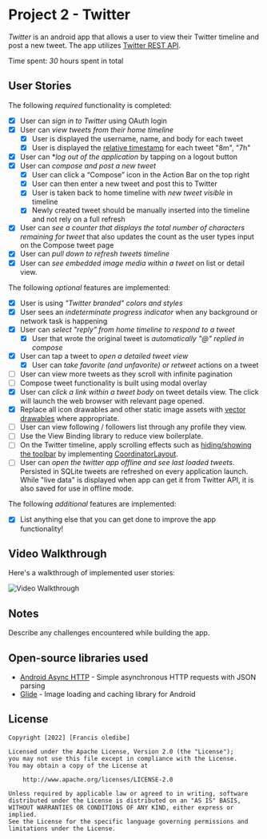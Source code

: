 # Project 2 - Twitter

*Twitter* is an android app that allows a user to view their Twitter timeline and post a new tweet. The app utilizes [Twitter REST API](https://dev.twitter.com/rest/public).

Time spent: *30* hours spent in total

## User Stories

The following *required* functionality is completed:

* [x] User can *sign in to Twitter* using OAuth login
* [x] User can *view tweets from their home timeline*
  * [x] User is displayed the username, name, and body for each tweet
  * [x] User is displayed the [relative timestamp](https://gist.github.com/nesquena/f786232f5ef72f6e10a7) for each tweet "8m", "7h"
* [x] User can **log out of the application* by tapping on a logout button
* [x] User can *compose and post a new tweet*
  * [x] User can click a “Compose” icon in the Action Bar on the top right
  * [x] User can then enter a new tweet and post this to Twitter
  * [x] User is taken back to home timeline with *new tweet visible* in timeline
  * [x] Newly created tweet should be manually inserted into the timeline and not rely on a full refresh
* [x] User can *see a counter that displays the total number of characters remaining for tweet* that also updates the count as the user types input on the Compose tweet page
* [x] User can *pull down to refresh tweets timeline*
* [x] User can *see embedded image media within a tweet* on list or detail view.

The following *optional* features are implemented:

* [x] User is using *"Twitter branded" colors and styles*
* [x] User sees an *indeterminate progress indicator* when any background or network task is happening
* [x] User can *select "reply" from home timeline to respond to a tweet*
  * [x] User that wrote the original tweet is *automatically "@" replied in compose*
* [x] User can tap a tweet to *open a detailed tweet view*
  * [x] User can *take favorite (and unfavorite) or retweet* actions on a tweet
* [ ] User can view more tweets as they scroll with infinite pagination
* [ ] Compose tweet functionality is built using modal overlay
* [x] User can *click a link within a tweet body* on tweet details view. The click will launch the web browser with relevant page opened.
* [x] Replace all icon drawables and other static image assets with [vector drawables](http://guides.codepath.org/android/Drawables#vector-drawables) where appropriate.
* [ ] User can view following / followers list through any profile they view.
* [ ] Use the View Binding library to reduce view boilerplate.
* [ ] On the Twitter timeline, apply scrolling effects such as [hiding/showing the toolbar](http://guides.codepath.org/android/Using-the-App-ToolBar#reacting-to-scroll) by implementing [CoordinatorLayout](http://guides.codepath.org/android/Handling-Scrolls-with-CoordinatorLayout#responding-to-scroll-events).
* [ ] User can *open the twitter app offline and see last loaded tweets*. Persisted in SQLite tweets are refreshed on every application launch. While "live data" is displayed when app can get it from Twitter API, it is also saved for use in offline mode.

The following *additional* features are implemented:

* [x] List anything else that you can get done to improve the app functionality!

## Video Walkthrough

Here's a walkthrough of implemented user stories:



<img src='https://github.com/oledibefrancis/Twitter/blob/master/MgIrSFjr.gif' title='Video Walkthrough' width='' alt='Video Walkthrough' />

## Notes

Describe any challenges encountered while building the app.

## Open-source libraries used

* [Android Async HTTP](https://github.com/loopj/android-async-http) - Simple asynchronous HTTP requests with JSON parsing
* [Glide](https://github.com/bumptech/glide) - Image loading and caching library for Android

## License

    Copyright [2022] [Francis oledibe]

    Licensed under the Apache License, Version 2.0 (the "License");
    you may not use this file except in compliance with the License.
    You may obtain a copy of the License at

        http://www.apache.org/licenses/LICENSE-2.0

    Unless required by applicable law or agreed to in writing, software
    distributed under the License is distributed on an "AS IS" BASIS,
    WITHOUT WARRANTIES OR CONDITIONS OF ANY KIND, either express or implied.
    See the License for the specific language governing permissions and
    limitations under the License.
